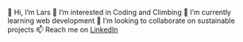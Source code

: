👋 Hi, I’m Lars
👀 I’m interested in Coding and Climbing
🌱 I’m currently learning web development
💞️ I’m looking to collaborate on sustainable projects
📫 Reach me on [LinkedIn](www.linkedin.com/in/lars-tuerke)

<!---
larstrk/larstrk is a ✨ special ✨ repository because its `README.md` (this file) appears on your GitHub profile.
You can click the Preview link to take a look at your changes.
--->
